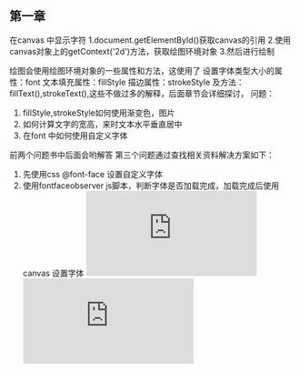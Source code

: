 ## 第一章
在canvas 中显示字符
1.document.getElementById()获取canvas的引用
2.使用canvas对象上的getContext('2d')方法，获取绘图环境对象
3.然后进行绘制

绘图会使用绘图环境对象的一些属性和方法，这使用了
设置字体类型大小的属性：font
文本填充属性：fillStyle
描边属性：strokeStyle
及方法：
fillText(),strokeText(),这些不做过多的解释，后面章节会详细探讨，
问题：
1. fillStyle,strokeStyle如何使用渐变色，图片
2. 如何计算文字的宽高，来时文本水平垂直居中
3. 在font 中如何使用自定义字体

前两个问题书中后面会哟解答
第三个问题通过查找相关资料解决方案如下：
1. 先使用css @font-face 设置自定义字体
2. 使用fontfaceobserver js脚本，判断字体是否加载完成，加载完成后使用canvas 设置字体
![示例](https://songweir.github.io/h5s/h5canvas-book-notes/chapter1/example1/example1.html)
![参考资料](https://www.w3cplus.com/css/font-display-masses.html)


